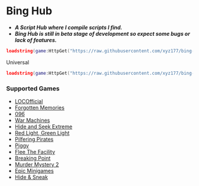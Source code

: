 # Bing Hub

- ***A Script Hub where I compile scripts I find.***
- ***Bing Hub is still in beta stage of development so expect some bugs or lack of features.***

```lua
loadstring(game:HttpGet("https://raw.githubusercontent.com/xyz177/bing-hub/main/Loader.lua"))()
```

Universal
```lua
loadstring(game:HttpGet("https://raw.githubusercontent.com/xyz177/bing-hub/main/Universal.lua"))()
```

### Supported Games
- [LOCOfficial](https://www.roblox.com/games/8571687919/)
- [Forgotten Memories](https://www.roblox.com/games/8482713490/)
- [096](https://www.roblox.com/games/12017032683/)
- [War Machines](https://www.roblox.com/games/12828227139/)
- [Hide and Seek Extreme](https://www.roblox.com/games/205224386/)
- [Red Light, Green Light](https://www.roblox.com/games/7540891731/)
- [Pilfering Pirates](https://www.roblox.com/games/6104994594/)
- [Piggy](https://www.roblox.com/games/4623386862/)
- [Flee The Facility](https://www.roblox.com/games/893973440/)
- [Breaking Point](https://www.roblox.com/games/648362523/)
- [Murder Mystery 2](https://www.roblox.com/games/142823291/)
- [Epic Minigames](https://www.roblox.com/games/277751860)
- [Hide & Sneak](https://www.roblox.com/games/13157638696/)
